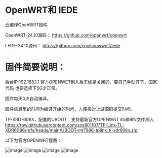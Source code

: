 # OpenWRT和 IEDE
云编译OpenWRT固件

OpenWRT-24.10源码：
https://github.com/openwrt/openwrt

LEDE-24.10源码：
https://github.com/coolsnowwolf/lede


# 固件简要说明：
后台IP:192.168.1.1
官方OPENWET刷入后无线是关闭的，要自己手动开下，国家代码	也要选择下5G才正常。

固件每天0点自动编译。

固件信息里的时间为编译开始的时间，方便核对上游源码提交时间。

TP-XRD-608X，配套的UBOOT：支持最新官方OPENWRT itb和BIN文件刷入
https://raw.githubusercontent.com/sos801107/TP-Link-TL-XDR6086/refs/heads/main/UBOOT-mt7986-tplink_tl-xdr608x.zip

以下为官方OPENWRT截图：

![image](https://github.com/user-attachments/assets/52995d5f-68d0-46e6-be6e-14b3a17b8361)
![image](https://github.com/user-attachments/assets/4fff19fd-cfb0-4888-9d19-5f148605301a)
![image](https://github.com/user-attachments/assets/40c55ad8-7353-45e9-8781-d5dd19732ce5)
![image](https://github.com/user-attachments/assets/6877d258-5579-45d4-8830-194ef9a5ef14)

